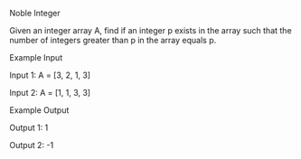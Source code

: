 Noble Integer

Given an integer array A, find if an integer p exists in the array such that the number of integers greater than p in the array equals p.

Example Input

Input 1:
A = [3, 2, 1, 3]

Input 2:
A = [1, 1, 3, 3]


Example Output

Output 1:
1

Output 2:
-1
